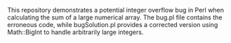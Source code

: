 This repository demonstrates a potential integer overflow bug in Perl when calculating the sum of a large numerical array. The bug.pl file contains the erroneous code, while bugSolution.pl provides a corrected version using Math::BigInt to handle arbitrarily large integers.